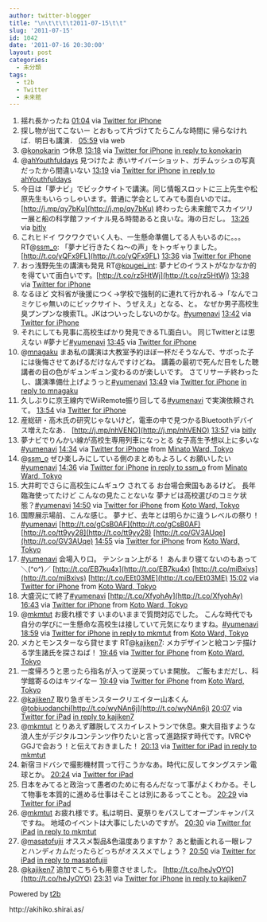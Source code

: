 ```yaml
---
author: twitter-blogger
title: "\n\t\t\t\t2011-07-15\t\t"
slug: '2011-07-15'
id: 1042
date: '2011-07-16 20:30:00'
layout: post
categories:
  - 未分類
tags:
  - t2b
  - Twitter
  - 未来館
---
```


<div xmlns:georss="http://www.georss.org/georss">

1.  <span><span>揺れ長かったね</span> <span>[<span>01:04</span>](http://twitter.com/o_ob/status/91840600135057408) <span>via [Twitter for iPhone](http://twitter.com/#!/download/iphone)</span></span></span>
2.  <span><span>探し物が出てこないー とおもって片づけてたらこんな時間に 帰らなければ．明日も講演．</span> <span>[<span>05:59</span>](http://twitter.com/o_ob/status/91914684340502528) <span>via web</span></span></span>
3.  <span><span>@[konokarin](http://twitter.com/konokarin "konokarin") つ休息</span> <span>[<span>13:18</span>](http://twitter.com/o_ob/status/92025216124981248) <span>via [Twitter for iPhone](http://twitter.com/#!/download/iphone)</span> [in reply to konokarin](http://twitter.com/konokarin/status/91987822742994944)</span></span>
4.  <span><span>@[ahYouthfuldays](http://twitter.com/ahYouthfuldays "ahYouthfuldays") 見つけたよ 赤いサイバーショット、ガチムッシュの写真だったから間違いない</span> <span>[<span>13:19</span>](http://twitter.com/o_ob/status/92025477232992256) <span>via [Twitter for iPhone](http://twitter.com/#!/download/iphone)</span> [in reply to ahYouthfuldays](http://twitter.com/ahYouthfuldays/status/91934584563970048)</span></span>
5.  <span><span>今日は「夢ナビ」でビックサイトで講演。同じ情報スロットに三上先生や松原先生もいらっしゃいます。普通に学会としてみても面白いのでは。 [http://j.mp/qy7bKu](http://j.mp/qy7bKu) 終わったら未来館でスカイツリー展と船の科学館ファイナル見る時間あると良いな。海の日だし。</span> <span>[<span>13:26</span>](http://twitter.com/o_ob/status/92027186810327041) <span>via [bitly](http://bit.ly)</span></span></span>
6.  <span><span>これヒドイ ワクワクでいく人も、一生懸命準備してる人もいるのに。。。 RT@[ssm_o](http://twitter.com/ssm_o "ssm_o"): 「夢ナビ行きたくね～の声」をトゥギャりました。 [http://t.co/yQFx9FL](http://t.co/yQFx9FL)</span> <span>[<span>13:36</span>](http://twitter.com/o_ob/status/92029820350898176) <span>via [Twitter for iPhone](http://twitter.com/#!/download/iphone)</span></span></span>
7.  <span><span>おっ浅野先生の講演も発見 RT@[kougei_int](http://twitter.com/kougei_int "kougei_int"): 夢ナビのイラストがなかなか的を得ていて面白いです。[http://t.co/rz5HtWj](http://t.co/rz5HtWj)</span> <span>[<span>13:38</span>](http://twitter.com/o_ob/status/92030309247352832) <span>via [Twitter for iPhone](http://twitter.com/#!/download/iphone)</span></span></span>
8.  <span><span>なるほど 文科省が後援につく→学校で強制的に連れて行かれる→「なんでコミケじゃ無いのにビックサイト、うぜええ」となる、と。 なぜか男子高校生臭プンプンな検索TL。JKはついったしないのかな。[#yumenavi](http://twitter.com/search?q=%23yumenavi "#yumenavi")</span> <span>[<span>13:42</span>](http://twitter.com/o_ob/status/92031391281319936) <span>via [Twitter for iPhone](http://twitter.com/#!/download/iphone)</span></span></span>
9.  <span><span>それにしても見事に高校生ばかり発見できるTL面白い。 同じTwitterとは思えない #夢ナビ[#yumenavi](http://twitter.com/search?q=%23yumenavi "#yumenavi")</span> <span>[<span>13:45</span>](http://twitter.com/o_ob/status/92032063376601088) <span>via [Twitter for iPhone](http://twitter.com/#!/download/iphone)</span></span></span>
10.  <span><span>@[mnagaku](http://twitter.com/mnagaku "mnagaku") まあ私の講演は大教室予約ほぼ一杯だそうなんで、サボった子には後悔させてあげるだけなんですけどね。 講義の最初で死んだ目をした聴講者の目の色がギュンギュン変わるのが楽しいです。 さてリサーチ終わったし、講演準備仕上げようっと[#yumenavi](http://twitter.com/search?q=%23yumenavi "#yumenavi")</span> <span>[<span>13:49</span>](http://twitter.com/o_ob/status/92032997846548480) <span>via [Twitter for iPhone](http://twitter.com/#!/download/iphone)</span> [in reply to mnagaku](http://twitter.com/mnagaku/status/92030726890987520)</span></span>
11.  <span><span>久しぶりに京王線内でWiiRemote振り回してる[#yumenavi](http://twitter.com/search?q=%23yumenavi "#yumenavi") で実演依頼されて。</span> <span>[<span>13:54</span>](http://twitter.com/o_ob/status/92034278451458048) <span>via [Twitter for iPhone](http://twitter.com/#!/download/iphone)</span></span></span>
12.  <span><span>産総研・高木氏の研究じゃないけど，電車の中で見つかるBluetoothデバイス増えたなあ． [http://j.mp/nhVENO](http://j.mp/nhVENO)</span> <span>[<span>13:57</span>](http://twitter.com/o_ob/status/92035002371551235) <span>via [bitly](http://bit.ly)</span></span></span>
13.  <span><span>夢ナビでりんかい線が高校生専用列車になっとる 女子高生予想以上に多いな[#yumenavi](http://twitter.com/search?q=%23yumenavi "#yumenavi")</span> <span>[<span>14:34</span>](http://twitter.com/o_ob/status/92044437026390017) <span>via [Twitter for iPhone](http://twitter.com/#!/download/iphone)</span> from [Minato Ward, Tokyo<span></span>](http://maps.google.com/maps?q=35.62761461,139.74517011)</span></span>
14.  <span><span>@[ssm_o](http://twitter.com/ssm_o "ssm_o") ぜひ楽しみにしている側のまとめもよろしくお願いしたい[#yumenavi](http://twitter.com/search?q=%23yumenavi "#yumenavi")</span> <span>[<span>14:36</span>](http://twitter.com/o_ob/status/92044841298567168) <span>via [Twitter for iPhone](http://twitter.com/#!/download/iphone)</span> [in reply to ssm_o](http://twitter.com/ssm_o/status/92042854725197824) from [Minato Ward, Tokyo<span></span>](http://maps.google.com/maps?q=35.62761461,139.74517011)</span></span>
15.  <span><span>大井町でさらに高校生にムギュウ されてる お台場合衆国もあるけど。 長年臨海使ってたけど こんなの見たことないな 夢ナビは高校選びのコミケ状態？[#yumenavi](http://twitter.com/search?q=%23yumenavi "#yumenavi")</span> <span>[<span>14:50</span>](http://twitter.com/o_ob/status/92048335560654848) <span>via [Twitter for iPhone](http://twitter.com/#!/download/iphone)</span> from [Koto Ward, Tokyo<span></span>](http://maps.google.com/maps?q=35.63436096,139.79182511)</span></span>
16.  <span><span>国際展示場前、こんな感じ。 夢ナビ、去年とは明らかに違うレベルの祭り！[#yumenavi](http://twitter.com/search?q=%23yumenavi "#yumenavi") [http://t.co/gCsB0AF](http://t.co/gCsB0AF) [http://t.co/tt9yy28](http://t.co/tt9yy28) [http://t.co/GV3AUqe](http://t.co/GV3AUqe)</span> <span>[<span>14:55</span>](http://twitter.com/o_ob/status/92049728044412928) <span>via [Twitter for iPhone](http://twitter.com/#!/download/iphone)</span> from [Koto Ward, Tokyo<span></span>](http://maps.google.com/maps?q=35.63452268,139.79188452)</span></span>
17.  <span><span>[#yumenavi](http://twitter.com/search?q=%23yumenavi "#yumenavi") 会場入り口。 テンション上がる！ あんまり寝てないのもあって＼(^o^)／ [http://t.co/EB7ku4x](http://t.co/EB7ku4x) [http://t.co/miBxivs](http://t.co/miBxivs) [http://t.co/EEt03ME](http://t.co/EEt03ME)</span> <span>[<span>15:02</span>](http://twitter.com/o_ob/status/92051377819357184) <span>via [Twitter for iPhone](http://twitter.com/#!/download/iphone)</span> from [Koto Ward, Tokyo<span></span>](http://maps.google.com/maps?q=35.630173,139.79396445)</span></span>
18.  <span><span>大盛況にて終了[#yumenavi](http://twitter.com/search?q=%23yumenavi "#yumenavi") [http://t.co/XfyohAy](http://t.co/XfyohAy)</span> <span>[<span>16:43</span>](http://twitter.com/o_ob/status/92076819691483136) <span>via [Twitter for iPhone](http://twitter.com/#!/download/iphone)</span> from [Koto Ward, Tokyo<span></span>](http://maps.google.com/maps?q=35.63141793,139.7982639)</span></span>
19.  <span><span>@[mkmtut](http://twitter.com/mkmtut "mkmtut") お疲れ様です いまのいままで質問対応でした。 こんな時代でも自分の学びに一生懸命な高校生は接していて元気になりますね。[#yumenavi](http://twitter.com/search?q=%23yumenavi "#yumenavi")</span> <span>[<span>18:59</span>](http://twitter.com/o_ob/status/92110995803213825) <span>via [Twitter for iPhone](http://twitter.com/#!/download/iphone)</span> [in reply to mkmtut](http://twitter.com/mkmtut/status/92106937902182400) from [Koto Ward, Tokyo<span></span>](http://maps.google.com/maps?q=35.63170385,139.79809421)</span></span>
20.  <span><span>メカとモンスターなら貸せます RT@[kajiken7](http://twitter.com/kajiken7 "kajiken7"): メカデザインと絵コンテ描ける学生諸氏を探さねば！</span> <span>[<span>19:46</span>](http://twitter.com/o_ob/status/92122830312964096) <span>via [Twitter for iPhone](http://twitter.com/#!/download/iphone)</span> from [Koto Ward, Tokyo<span></span>](http://maps.google.com/maps?q=35.63170385,139.79809421)</span></span>
21.  <span><span>一度帰ろうと思ったら指名が入って逆戻っていま開放。 ご飯もまだだし、科学館寄るのはキツイなー</span> <span>[<span>19:49</span>](http://twitter.com/o_ob/status/92123565754818560) <span>via [Twitter for iPhone](http://twitter.com/#!/download/iphone)</span> from [Koto Ward, Tokyo<span></span>](http://maps.google.com/maps?q=35.63170385,139.79809421)</span></span>
22.  <span><span>@[kajiken7](http://twitter.com/kajiken7 "kajiken7") 取り急ぎモンスタークリエイター山本くん@[tobiuodanchi](http://twitter.com/tobiuodanchi "tobiuodanchi")[http://t.co/wyNAn6j](http://t.co/wyNAn6j)</span> <span>[<span>20:07</span>](http://twitter.com/o_ob/status/92128258463764480) <span>via [Twitter for iPad](http://twitter.com/#!/download/ipad)</span> [in reply to kajiken7](http://twitter.com/kajiken7/status/92123196370857984)</span></span>
23.  <span><span>@[mkmtut](http://twitter.com/mkmtut "mkmtut") とりあえず離脱してスカイレストランで休息。東大目指すような浪人生がデジタルコンテンツ作りたいと言って進路探す時代です。IVRCやGGJで会おう！と伝えておきました！</span> <span>[<span>20:13</span>](http://twitter.com/o_ob/status/92129588024586240) <span>via [Twitter for iPad](http://twitter.com/#!/download/ipad)</span> [in reply to mkmtut](http://twitter.com/mkmtut/status/92120609902956545)</span></span>
24.  <span><span>新宿ヨドバシで撮影機材買って行こうかなあ。時代に反してタングステン電球とか。</span> <span>[<span>20:24</span>](http://twitter.com/o_ob/status/92132577388937216) <span>via [Twitter for iPad](http://twitter.com/#!/download/ipad)</span></span></span>
25.  <span><span>日本をみてると政治って愚者のために有るんだなって事がよくわかる。そして物事を本質的に進める仕事はそことは別にあるってことも。</span> <span>[<span>20:29</span>](http://twitter.com/o_ob/status/92133704293548032) <span>via [Twitter for iPad](http://twitter.com/#!/download/ipad)</span></span></span>
26.  <span><span>@[mkmtut](http://twitter.com/mkmtut "mkmtut") お疲れ様です。私は明日、夏祭りをパスしてオープンキャンパスですね。 地域のイベントは大事にしたいのですが。</span> <span>[<span>20:30</span>](http://twitter.com/o_ob/status/92134027649232896) <span>via [Twitter for iPad](http://twitter.com/#!/download/ipad)</span> [in reply to mkmtut](http://twitter.com/mkmtut/status/92133588706918400)</span></span>
27.  <span><span>@[masatofujii](http://twitter.com/masatofujii "masatofujii") オススメ製品&色温度ありますか？ あと動画とれる一眼レフとハンディカムだったらどっちがオススメでしょう？</span> <span>[<span>20:50</span>](http://twitter.com/o_ob/status/92138981130645504) <span>via [Twitter for iPad](http://twitter.com/#!/download/ipad)</span> [in reply to masatofujii](http://twitter.com/masatofujii/status/92138402186657792)</span></span>
28.  <span><span>@[kajiken7](http://twitter.com/kajiken7 "kajiken7") 追加でこちらも用意させました。 [http://t.co/heJyOYO](http://t.co/heJyOYO)</span> <span>[<span>23:31</span>](http://twitter.com/o_ob/status/92179522698485760) <span>via [Twitter for iPhone](http://twitter.com/#!/download/iphone)</span> [in reply to kajiken7](http://twitter.com/kajiken7/status/92123196370857984)</span></span>

</div>

Powered by [t2b](http://t2b.utilz.jp/)

<div>http://akihiko.shirai.as/</div>